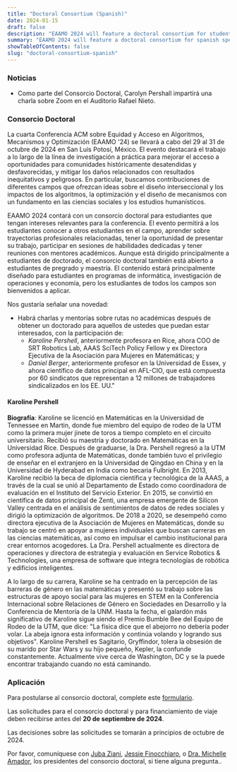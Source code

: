 ```yaml
---
title: "Doctoral Consortium (Spanish)"
date: 2024-01-15
draft: false
description: "EAAMO 2024 will feature a doctoral consortium for students who have interests relevant to the conference."
summary: "EAAMO 2024 will feature a doctoral consortium for spanish speaking students who have interests relevant to the conference. Applications due on September 20, 2024."
showTableOfContents: false
slug: "doctoral-consortium-spanish"
---
```


### Noticias
- Como parte del Consorcio Doctoral, Carolyn Pershall impartirá una charla sobre Zoom en el Auditorio Rafael Nieto.

### Consorcio Doctoral

La cuarta Conferencia ACM sobre Equidad y Acceso en Algoritmos, Mecanismos y Optimización (EAAMO '24) se llevará a cabo del 29 al 31 de octubre de 2024 en San Luis Potosí, México.
El evento destacará el trabajo a lo largo de la línea de investigación a práctica para mejorar el acceso a oportunidades para comunidades históricamente desatendidas y desfavorecidas, y mitigar los daños relacionados con resultados inequitativos y peligrosos. En particular, buscamos contribuciones de diferentes campos que ofrezcan ideas sobre el diseño interseccional y los impactos de los algoritmos, la optimización y el diseño de mecanismos con un fundamento en las ciencias sociales y los estudios humanísticos. 

EAAMO 2024 contará con un consorcio doctoral para estudiantes que tengan intereses relevantes para la conferencia. El evento permitirá a los estudiantes conocer a otros estudiantes en el campo, aprender sobre trayectorias profesionales relacionadas, tener la oportunidad de presentar su trabajo, participar en sesiones de habilidades dedicadas y tener reuniones con mentores académicos. 
Aunque está dirigido principalmente a estudiantes de doctorado, el consorcio doctoral también está abierto a estudiantes de pregrado y maestría. El contenido estará principalmente diseñado para estudiantes en programas de informática, investigación de operaciones y economía, pero los estudiantes de todos los campos son bienvenidos a aplicar.

Nos gustaría señalar una novedad:
 - Habrá charlas y mentorías sobre rutas no académicas después de obtener un doctorado para aquellos de ustedes que puedan estar interesados, con la participación de:
    - *Karoline Pershell*, anteriormente profesora en Rice, ahora COO de SRT Robotics Lab, AAAS SciTech Policy Fellow y ex Directora Ejecutiva de la Asociación para Mujeres en Matemáticas; y
    - *Daniel Berger*, anteriormente profesor en la Universidad de Essex, y ahora científico de datos principal en AFL-CIO, que está compuesta por 60 sindicatos que representan a 12 millones de trabajadores sindicalizados en los EE. UU."

#### Karoline Pershell

**Biografía**: Karoline se licenció en Matemáticas en la Universidad de Tennessee en Martin, donde fue miembro del equipo de rodeo de la UTM como la primera mujer jinete de toros a tiempo completo en el circuito universitario. Recibió su maestría y doctorado en Matemáticas en la Universidad Rice. Después de graduarse, la Dra. Pershell regresó a la UTM como profesora adjunta de Matemáticas, donde también tuvo el privilegio de enseñar en el extranjero en la Universidad de Qingdao en China y en la Universidad de Hyderabad en India como becaria Fulbright. En 2013, Karoline recibió la beca de diplomacia científica y tecnológica de la AAAS, a través de la cual se unió al Departamento de Estado como coordinadora de evaluación en el Instituto del Servicio Exterior. En 2015, se convirtió en científica de datos principal de Zenti, una empresa emergente de Silicon Valley centrada en el análisis de sentimientos de datos de redes sociales y dirigió la optimización de algoritmos. De 2018 a 2020, se desempeñó como directora ejecutiva de la Asociación de Mujeres en Matemáticas, donde su trabajo se centró en apoyar a mujeres individuales que buscan carreras en las ciencias matemáticas, así como en impulsar el cambio institucional para crear entornos acogedores. La Dra. Pershell actualmente es directora de operaciones y directora de estrategia y evaluación en Service Robotics & Technologies, una empresa de software que integra tecnologías de robótica y edificios inteligentes.

A lo largo de su carrera, Karoline se ha centrado en la percepción de las barreras de género en las matemáticas y presentó su trabajo sobre las estructuras de apoyo social para las mujeres en STEM en la Conferencia Internacional sobre Relaciones de Género en Sociedades en Desarrollo y la Conferencia de Mentoría de la UNM. Hasta la fecha, el galardón más significativo de Karoline sigue siendo el Premio Bumble Bee del Equipo de Rodeo de la UTM, que dice: "La física dice que el abejorro no debería poder volar. La abeja ignora esta información y continúa volando y logrando sus objetivos". Karoline Pershell es Sagitario, Gryffindor, tolera la obsesión de su marido por Star Wars y su hijo pequeño, Kepler, la confunde constantemente. Actualmente vive cerca de Washington, DC y se la puede encontrar trabajando cuando no está caminando.

### Aplicación
Para postularse al consorcio doctoral, complete este [formulario](https://forms.gle/Wv6tGn3vsepSeXoXA).

Las solicitudes para el consorcio doctoral y para financiamiento de viaje deben recibirse antes del **20 de septiembre de 2024**.

Las decisiones sobre las solicitudes se tomarán a principios de octubre de 2024.

Por favor, comuníquese con [Juba Ziani](http://juba-ziani.com/), [Jessie Finocchiaro](https://www.jessiefin.com/), o [Dra. Michelle Amador](https://www.m-gonzalezamador.com/), los presidentes del consorcio doctoral, si tiene alguna pregunta.. 
 

